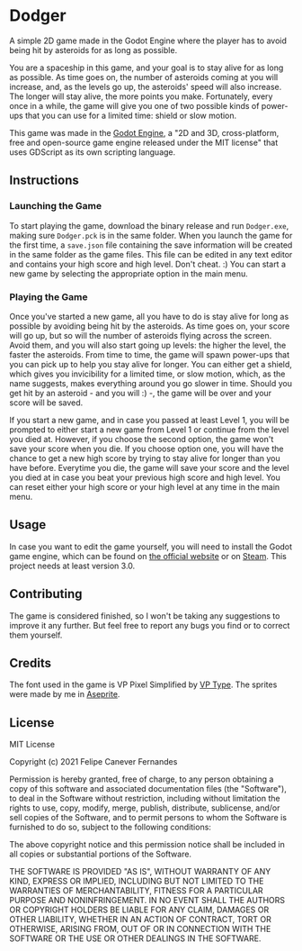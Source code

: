 # Dodger

A simple 2D game made in the Godot Engine where the player has to avoid being hit by asteroids for as long as possible.

You are a spaceship in this game, and your goal is to stay alive for as long as possible. As time goes on, the number of asteroids coming at you will increase, and, as the levels go up, the asteroids' speed will also increase. The longer will stay alive, the more points you make. Fortunately, every once in a while, the game will give you one of two possible kinds of power-ups that you can use for a limited time: shield or slow motion.

This game was made in the [Godot Engine](https://godotengine.org/), a "2D and 3D, cross-platform, free and open-source game engine released under the MIT license" that uses GDScript as its own scripting language.

## Instructions

### Launching the Game

To start playing the game, download the binary release and run ```Dodger.exe```, making sure ```Dodger.pck``` is in the same folder. When you launch the game for the first time, a ```save.json``` file containing the save information will be created in the same folder as the game files. This file can be edited in any text editor and contains your high score and high level. Don't cheat. :) You can start a new game by selecting the appropriate option in the main menu.

### Playing the Game

Once you've started a new game, all you have to do is stay alive for long as possible by avoiding being hit by the asteroids. As time goes on, your score will go up, but so will the number of asteroids flying across the screen. Avoid them, and you will also start going up levels: the higher the level, the faster the asteroids. From time to time, the game will spawn power-ups that you can pick up to help you stay alive for longer. You can either get a shield, which gives you invicibility for a limited time, or slow motion, which, as the name suggests, makes everything around you go slower in time. Should you get hit by an asteroid - and you will :) -, the game will be over and your score will be saved.

If you start a new game, and in case you passed at least Level 1, you will be prompted to either start a new game from Level 1 or continue from the level you died at. However, if you choose the second option, the game won't save your score when you die. If you choose option one, you will have the chance to get a new high score by trying to stay alive for longer than you have before. Everytime you die, the game will save your score and the level you died at in case you beat your previous high score and high level. You can reset either your high score or your high level at any time in the main menu.

## Usage

In case you want to edit the game yourself, you will need to install the Godot game engine, which can be found on [the official website](https://godotengine.org/download) or on [Steam](https://store.steampowered.com/app/404790/Godot_Engine/). This project needs at least version 3.0.

## Contributing

The game is considered finished, so I won't be taking any suggestions to improve it any further. But feel free to report any bugs you find or to correct them yourself.

## Credits

The font used in the game is VP Pixel Simplified by [VP Type](https://www.myfonts.com/foundry/Val_Kalinic/).
The sprites were made by me in [Aseprite](https://github.com/aseprite/aseprite).

## License

MIT License

Copyright (c) 2021 Felipe Canever Fernandes

Permission is hereby granted, free of charge, to any person obtaining a copy
of this software and associated documentation files (the "Software"), to deal
in the Software without restriction, including without limitation the rights
to use, copy, modify, merge, publish, distribute, sublicense, and/or sell
copies of the Software, and to permit persons to whom the Software is
furnished to do so, subject to the following conditions:

The above copyright notice and this permission notice shall be included in all
copies or substantial portions of the Software.

THE SOFTWARE IS PROVIDED "AS IS", WITHOUT WARRANTY OF ANY KIND, EXPRESS OR
IMPLIED, INCLUDING BUT NOT LIMITED TO THE WARRANTIES OF MERCHANTABILITY,
FITNESS FOR A PARTICULAR PURPOSE AND NONINFRINGEMENT. IN NO EVENT SHALL THE
AUTHORS OR COPYRIGHT HOLDERS BE LIABLE FOR ANY CLAIM, DAMAGES OR OTHER
LIABILITY, WHETHER IN AN ACTION OF CONTRACT, TORT OR OTHERWISE, ARISING FROM,
OUT OF OR IN CONNECTION WITH THE SOFTWARE OR THE USE OR OTHER DEALINGS IN THE
SOFTWARE.

